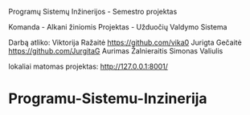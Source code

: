 Programų Sistemų Inžinerijos - Semestro projektas

Komanda - Alkani žiniomis
Projektas - Užduočių Valdymo Sistema

Darbą atliko: 
Viktorija Ražaitė https://github.com/vika0
Jurigta Gečaitė https://github.com/JurgitaG
Aurimas Žalnieraitis
Simonas Valiulis

lokaliai matomas projektas: http://127.0.0.1:8001/

# Programu-Sistemu-Inzinerija
